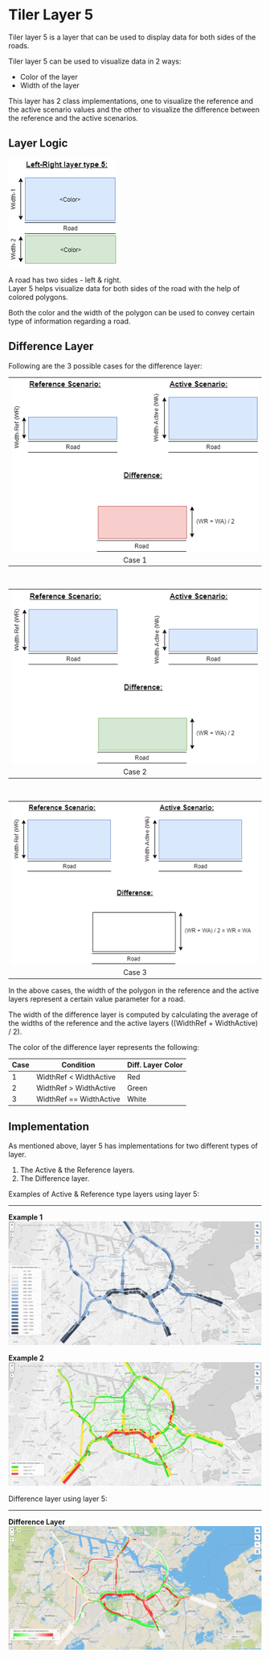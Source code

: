 # Tiler Layer 5

Tiler layer 5 is a layer that can be used to display data for both sides of the roads.

Tiler layer 5 can be used to visualize data in 2 ways:
* Color of the layer
* Width of the layer

This layer has 2 class implementations, one to visualize the reference and the active scenario values and the other to visualize the difference between the reference and the active scenarios.

## Layer Logic

![ActiveLayer](./images/Layer5.png)

A road has two sides - left & right.  
Layer 5 helps visualize data for both sides of the road with the help of colored polygons.

Both the color and the width of the polygon can be used to convey certain type of information regarding a road.

## Difference Layer

Following are the 3 possible cases for the difference layer:

<table class="temperatureViewStates">
<tr><td><img src="images/Layer5_RefActiveDiff1.png" alt="Case1"/></td></tr>
<tr align="center"><td>Case 1</td></tr>
</table>

<br/>

<table class="temperatureViewStates">
<tr><td><img src="images/Layer5_RefActiveDiff2.png" alt="Case1"/></td></tr>
<tr align="center"><td>Case 2</td></tr>
</table>

<br/>

<table class="temperatureViewStates">
<tr><td><img src="images/Layer5_RefActiveDiff3.png" alt="Case1"/></td></tr>
<tr align="center"><td>Case 3</td></tr>
</table>

In the above cases, the width of the polygon in the reference and the active layers represent a certain value parameter for a road.

The width of the difference layer is computed by calculating the average of the widths of the reference and the active layers ((WidthRef + WidthActive) / 2).

The color of the difference layer represents the following:

|Case|Condition|Diff. Layer Color|
|---|---|---|
|1|WidthRef < WidthActive|Red|
|2|WidthRef > WidthActive|Green|
|3|WidthRef == WidthActive|White|

## Implementation

As mentioned above, layer 5 has implementations for two different types of layer.  
1. The Active & the Reference layers.  
2. The Difference layer.

Examples of Active & Reference type layers using layer 5:

---

**Example 1**
![ActiveLayer](./images/Layer51_ActiveLayer.PNG)

**Example 2**
![ActiveLayer](./images/Layer52_ActiveLayer.PNG)


Difference layer using layer 5:

---

**Difference Layer**
![ActiveLayer](./images/Layer5_DiffLayer.PNG)
